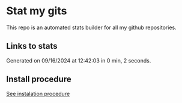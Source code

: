 # Stat my gits

This repo is an automated stats builder for all my github repositories.

## Links to stats


Generated on 09/16/2024 at 12:42:03 in 0 min, 2 seconds.

## Install procedure

[See instalation procedure](./src/install.md)
